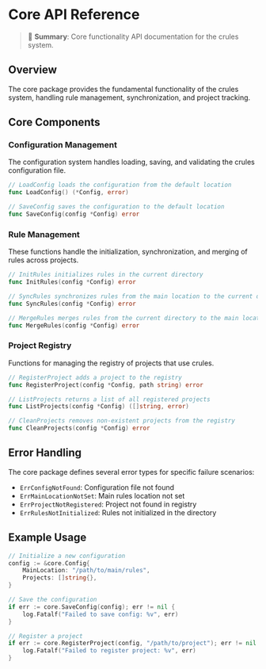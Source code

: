 # Core API Reference

> 📌 **Summary**: Core functionality API documentation for the crules system.

## Overview

The core package provides the fundamental functionality of the crules system, handling rule management, synchronization, and project tracking.

## Core Components

### Configuration Management

The configuration system handles loading, saving, and validating the crules configuration file.

```go
// LoadConfig loads the configuration from the default location
func LoadConfig() (*Config, error)

// SaveConfig saves the configuration to the default location
func SaveConfig(config *Config) error
```

### Rule Management

These functions handle the initialization, synchronization, and merging of rules across projects.

```go
// InitRules initializes rules in the current directory
func InitRules(config *Config) error

// SyncRules synchronizes rules from the main location to the current directory
func SyncRules(config *Config) error

// MergeRules merges rules from the current directory to the main location
func MergeRules(config *Config) error
```

### Project Registry

Functions for managing the registry of projects that use crules.

```go
// RegisterProject adds a project to the registry
func RegisterProject(config *Config, path string) error

// ListProjects returns a list of all registered projects
func ListProjects(config *Config) ([]string, error)

// CleanProjects removes non-existent projects from the registry
func CleanProjects(config *Config) error
```

## Error Handling

The core package defines several error types for specific failure scenarios:

- `ErrConfigNotFound`: Configuration file not found
- `ErrMainLocationNotSet`: Main rules location not set
- `ErrProjectNotRegistered`: Project not found in registry
- `ErrRulesNotInitialized`: Rules not initialized in the directory

## Example Usage

```go
// Initialize a new configuration
config := &core.Config{
    MainLocation: "/path/to/main/rules",
    Projects: []string{},
}

// Save the configuration
if err := core.SaveConfig(config); err != nil {
    log.Fatalf("Failed to save config: %v", err)
}

// Register a project
if err := core.RegisterProject(config, "/path/to/project"); err != nil {
    log.Fatalf("Failed to register project: %v", err)
}
```
